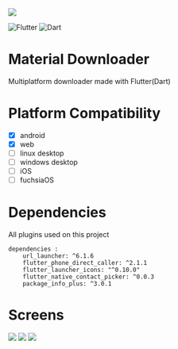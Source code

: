 <img src="assets/icon/logo.png"> 

![Flutter](https://img.shields.io/badge/Flutter-%2302569B.svg?style=for-the-badge&logo=Flutter&logoColor=white)
![Dart](https://img.shields.io/badge/dart-%230175C2.svg?style=for-the-badge&logo=dart&logoColor=white)

 # Material Downloader
 Multiplatform downloader made with Flutter(Dart)

# Platform Compatibility

- [x] android
- [x] web
- [ ] linux desktop
- [ ] windows desktop
- [ ] iOS
- [ ] fuchsiaOS

# Dependencies
All plugins used on this project
```
dependencies :
    url_launcher: ^6.1.6
    flutter_phone_direct_caller: ^2.1.1
    flutter_launcher_icons: "^0.10.0"
    flutter_native_contact_picker: ^0.0.3
    package_info_plus: ^3.0.1

```

 # Screens
<img src="screens/screen_1.png"/>
<img src="screens/screen_2.png"/>
<img src="screens/screen_3.png"/>

